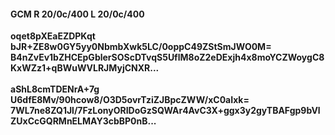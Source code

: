 #### GCM R 20/0c/400 L 20/0c/400
**oqet8pXEaEZDPKqt**<br/>**bJR+ZE8w0GY5yy0NbmbXwk5LC/0oppC49ZStSmJWO0M=**<br/>**B4nZvEv1bZHCEpGblerSOScDTvqS5UflM8oZ2eDExjh4x8moYCZWoygC8KxWZz1+qBWuWVLRJMyjCNXR...**<br/><br/>
**aShL8cmTDENrA+7g**<br/>**U6dfE8Mv/90hcow8/O3D5ovrTziZJBpcZWW/xC0aIxk=**<br/>**7WL7ne8ZQ1Jl/7FzLonyORIDoGzSQWAr4AvC3X+ggx3y2gyTBAFgp9bVlZUxCcGQRMnELMAY3cbBP0nB...**